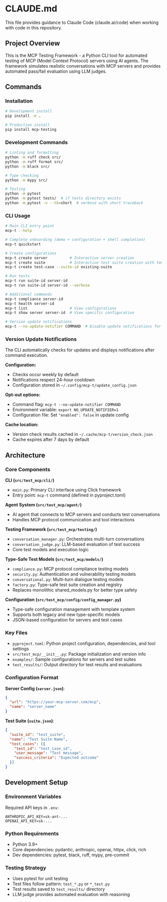 # CLAUDE.md

This file provides guidance to Claude Code (claude.ai/code) when working with code in this repository.

## Project Overview

This is the MCP Testing Framework - a Python CLI tool for automated testing of MCP (Model Context Protocol) servers using AI agents. The framework simulates realistic conversations with MCP servers and provides automated pass/fail evaluation using LLM judges.

## Commands

### Installation
```bash
# Development install
pip install -e .

# Production install  
pip install mcp-testing
```

### Development Commands
```bash
# Linting and formatting
python -m ruff check src/
python -m ruff format src/
python -m black src/

# Type checking
python -m mypy src/

# Testing
python -m pytest
python -m pytest tests/  # if tests directory exists
python -m pytest -v --tb=short  # verbose with short traceback
```

### CLI Usage
```bash
# Main CLI entry point
mcp-t --help

# Complete onboarding (demo + configuration + shell completion)
mcp-t quickstart

# Create configurations
mcp-t create server          # Interactive server creation
mcp-t create suite           # Interactive test suite creation with templates
mcp-t create test-case --suite-id existing-suite

# Run tests
mcp-t run suite-id server-id
mcp-t run suite-id server-id --verbose

# Additional commands
mcp-t compliance server-id
mcp-t health server-id
mcp-t list                   # View configurations
mcp-t show server server-id  # View specific configuration

# Version update notifications
mcp-t --no-update-notifier COMMAND  # Disable update notifications for a command
```

### Version Update Notifications

The CLI automatically checks for updates and displays notifications after command execution.

**Configuration:**
- Checks occur weekly by default
- Notifications respect 24-hour cooldown
- Configuration stored in `~/.config/mcp-t/update_config.json`

**Opt-out options:**
- Command flag: `mcp-t --no-update-notifier COMMAND`
- Environment variable: `export NO_UPDATE_NOTIFIER=1`
- Configuration file: Set `"enabled": false` in update config

**Cache location:**
- Version check results cached in `~/.cache/mcp-t/version_check.json`
- Cache expires after 7 days by default

## Architecture

### Core Components

**CLI (`src/test_mcp/cli/`)**
- `main.py`: Primary CLI interface using Click framework
- Entry point: `mcp-t` command (defined in pyproject.toml)

**Agent System (`src/test_mcp/agent/`)**
- AI agent that connects to MCP servers and conducts test conversations
- Handles MCP protocol communication and tool interactions

**Testing Framework (`src/test_mcp/testing/`)**
- `conversation_manager.py`: Orchestrates multi-turn conversations
- `conversation_judge.py`: LLM-based evaluation of test success
- Core test models and execution logic

**Type-Safe Test Models (`src/test_mcp/models/`)**
- `compliance.py`: MCP protocol compliance testing models
- `security.py`: Authentication and vulnerability testing models
- `conversational.py`: Multi-turn dialogue testing models
- `factory.py`: Type-safe test suite creation and registry
- Replaces monolithic shared_models.py for better type safety

**Configuration (`src/test_mcp/config/config_manager.py`)**
- Type-safe configuration management with template system
- Supports both legacy and new type-specific models
- JSON-based configuration for servers and test cases

### Key Files
- `pyproject.toml`: Python project configuration, dependencies, and tool settings
- `src/test_mcp/__init__.py`: Package initialization and version info
- `examples/`: Sample configurations for servers and test suites
- `test_results/`: Output directory for test results and evaluations

### Configuration Format

**Server Config (`server.json`)**:
```json
{
  "url": "https://your-mcp-server.com/mcp", 
  "name": "server_name"
}
```

**Test Suite (`suite.json`)**:
```json
{
  "suite_id": "test_suite",
  "name": "Test Suite Name",
  "test_cases": [{
    "test_id": "test_case_id", 
    "user_message": "Test message",
    "success_criteria": "Expected outcome"
  }]
}
```

## Development Setup

### Environment Variables
Required API keys in `.env`:
```
ANTHROPIC_API_KEY=sk-ant-...
OPENAI_API_KEY=sk-...
```

### Python Requirements
- Python 3.9+
- Core dependencies: pydantic, anthropic, openai, httpx, click, rich
- Dev dependencies: pytest, black, ruff, mypy, pre-commit

### Testing Strategy
- Uses pytest for unit testing
- Test files follow pattern: `test_*.py` or `*_test.py`
- Test results saved to `test_results/` directory
- LLM judge provides automated evaluation with reasoning